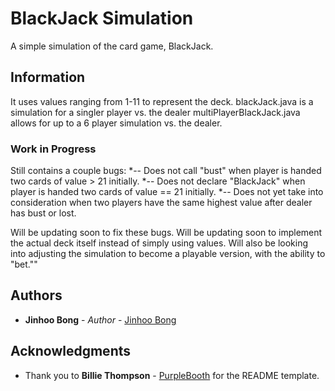 # BlackJack Simulation

A simple simulation of the card game, BlackJack. 

## Information

It uses values ranging from 1-11 to represent the deck. 
blackJack.java is a simulation for a singler player vs. the dealer
multiPlayerBlackJack.java allows for up to a 6 player simulation vs. the dealer.

### Work in Progress

Still contains a couple bugs:
	*-- Does not call "bust" when player is handed two cards of value > 21 initially. 
	*-- Does not declare "BlackJack" when player is handed two cards of value == 21 initially. 
	*-- Does not yet take into consideration when two players have the same highest value after dealer has bust or lost. 

Will be updating soon to fix these bugs. 
Will be updating soon to implement the actual deck itself instead of simply using values. 
Will also be looking into adjusting the simulation to become a playable version, with the ability to "bet.""

## Authors

* **Jinhoo Bong** - *Author* - [Jinhoo Bong](https://github.com/JinhooBong)

## Acknowledgments

* Thank you to **Billie Thompson** - [PurpleBooth](https://github.com/PurpleBooth)
for the README template.
